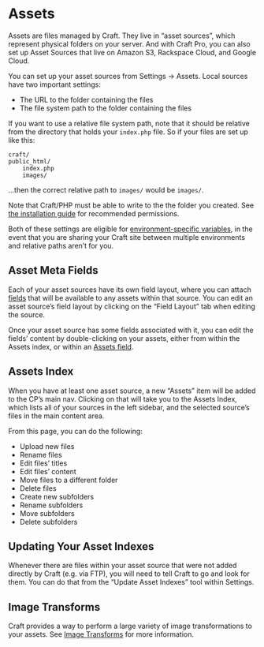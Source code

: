 # Assets

Assets are files managed by Craft. They live in “asset sources”, which represent physical folders on your server. And with Craft Pro, you can also set up Asset Sources that live on Amazon S3, Rackspace Cloud, and Google Cloud.

You can set up your asset sources from Settings → Assets. Local sources have two important settings:

* The URL to the folder containing the files
* The file system path to the folder containing the files

If you want to use a relative file system path, note that it should be relative from the directory that holds your `index.php` file. So if your files are set up like this:

    craft/
    public_html/
        index.php
        images/

…then the correct relative path to `images/` would be `images/`.

Note that Craft/PHP must be able to write to the the folder you created. See [the installation guide](installing.md#step-2-set-the-permissions) for recommended permissions.

Both of these settings are eligible for [environment-specific variables](multi-environment-configs.md#environment-specific-variables), in the event that you are sharing your Craft site between multiple environments and relative paths aren’t for you.

## Asset Meta Fields

Each of your asset sources have its own field layout, where you can attach [fields](fields.md) that will be available to any assets within that source. You can edit an asset source’s field layout by clicking on the “Field Layout” tab when editing the source.

Once your asset source has some fields associated with it, you can edit the fields’ content by double-clicking on your assets, either from within the Assets index, or within an [Assets field](assets-fields.md).

## Assets Index

When you have at least one asset source, a new “Assets” item will be added to the CP’s main nav. Clicking on that will take you to the Assets Index, which lists all of your sources in the left sidebar, and the selected source’s files in the main content area.

From this page, you can do the following:

* Upload new files
* Rename files
* Edit files’ titles
* Edit files’ content
* Move files to a different folder
* Delete files
* Create new subfolders
* Rename subfolders
* Move subfolders
* Delete subfolders

## Updating Your Asset Indexes

Whenever there are files within your asset source that were not added directly by Craft (e.g. via FTP), you will need to tell Craft to go and look for them. You can do that from the “Update Asset Indexes” tool within Settings.

## Image Transforms

Craft provides a way to perform a large variety of image transformations to your assets. See [Image Transforms](image-transforms.md) for more information.
